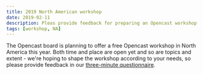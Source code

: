 ```yaml
---
title: 2019 North American workshop
date: 2019-02-11
description: Pleas provide feedback for preparing an Opencast workshop in NA this year.
tags: [workshop, NA]
---
```


The Opencast board is planning to offer a free Opencast workshop in North America this year. 
Both time and place are open yet and so are topics and extent - we're hoping to shape the workshop according to your needs, so please provide feedback in our
[three-minute questionnaire](https://goo.gl/forms/JagiOomAwDeFXimu1). 
